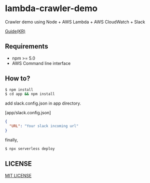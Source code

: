 # lambda-crawler-demo
Crawler demo using Node + AWS Lambda + AWS CloudWatch + Slack

[Guide(KR)](https://novemberde.github.io/node/2017/12/31/Node-crawler.html)

## Requirements

- npm >= 5.0
- AWS Command line interface

## How to?

```sh
$ npm install
$ cd app && npm install
```

add slack.config.json in app directory.

[app/slack.config.json]
```json
{
  "URL": "Your slack incoming url"
}
```

finally,

```sh
$ npx serverless deploy
```

## LICENSE

[MIT LICENSE](/LICENSE)